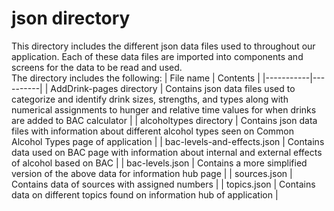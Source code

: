 # json directory

This directory includes the different json data files used to throughout our application. Each of these data files are imported into components and screens for the data to be read and used.<br>
The directory includes the following:
| File name | Contents |
|-----------|----------|
| AddDrink-pages directory | Contains json data files used to categorize and identify drink sizes, strengths, and types along with numerical assignments to hunger and relative time values for when drinks are added to BAC calculator |
| alcoholtypes directory | Contains json data files with information about different alcohol types seen on Common Alcohol Types page of application |
| bac-levels-and-effects.json | Contains data used on BAC page with information about internal and external effects of alcohol based on BAC |
| bac-levels.json | Contains a more simplified version of the above data for information hub page |
| sources.json | Contains data of sources with assigned numbers |
| topics.json | Contains data on different topics found on information hub of application |